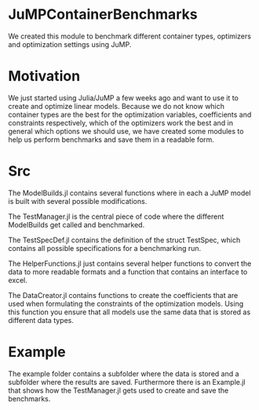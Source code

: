 # JuMPContainerBenchmarks

We created this module to benchmark different container types, optimizers and optimization settings using JuMP.

# Motivation

We just started using Julia/JuMP a few weeks ago and want to use it to create and optimize linear models. Because we do not know which container types are the best for the optimization variables, coefficients and constraints respectively, which of the optimizers work the best and in general which options we should use, we have created some modules to help us perform benchmarks and save them in a readable form.

# Src

The ModelBuilds.jl contains several functions where in each a JuMP model is built with several possible modifications.

The TestManager.jl is the central piece of code where the different ModelBuilds get called and benchmarked.

The TestSpecDef.jl contains the definition of the struct TestSpec, which contains all possible specifications for a benchmarking run.

The HelperFunctions.jl just contains several helper functions to convert the data to more readable formats and a function that contains an interface to excel.

The DataCreator.jl contains functions to create the coefficients that are used when formulating the constraints of the optimization models. Using this function you ensure that all models use the same data that is stored as different data types.

# Example

The example folder contains a subfolder where the data is stored and a subfolder where the results are saved.
Furthermore there is an Example.jl that shows how the TestManager.jl gets used to create and save the benchmarks.